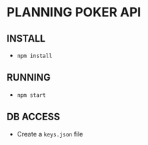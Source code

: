 # PLANNING POKER API


## INSTALL
- `npm install`

## RUNNING
- `npm start`

## DB ACCESS
- Create a `keys.json` file